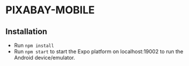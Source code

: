 # PIXABAY-MOBILE

## Installation
- Run ```npm install```
- Run ```npm start``` to start the Expo platform on localhost:19002 to run the Android device/emulator.